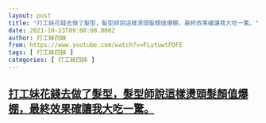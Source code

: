 ```yaml
---
layout: post
title: "打工妹花錢去做了髮型，髮型師說這樣燙頭髮顏值爆棚，最終效果確讓我大吃一驚。"
date: 2021-10-23T09:00:08.000Z
author: 打工妹四妹
from: https://www.youtube.com/watch?v=FLytuwtFOFE
tags: [ 打工妹四妹 ]
categories: [ 打工妹四妹 ]
---
```

<!--1634979608000-->
[打工妹花錢去做了髮型，髮型師說這樣燙頭髮顏值爆棚，最終效果確讓我大吃一驚。](https://www.youtube.com/watch?v=FLytuwtFOFE)
------

<div>

</div>
